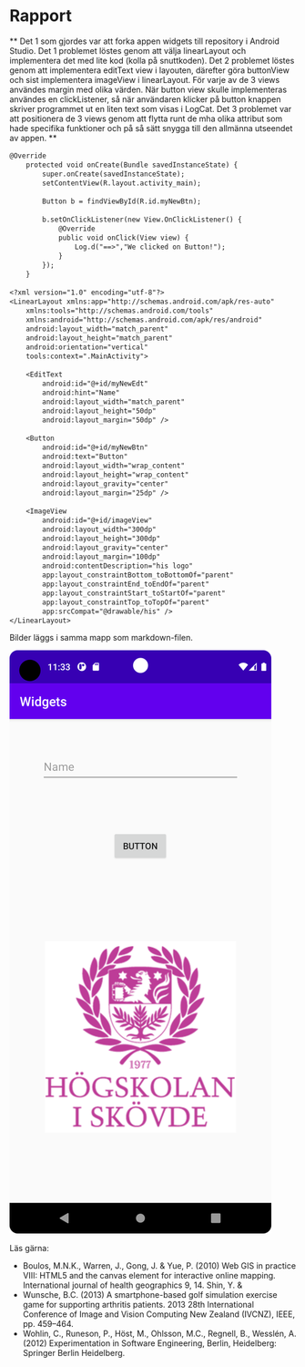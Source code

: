 
# Rapport

**
Det 1 som gjordes var att forka appen widgets till repository i Android Studio.
Det 1 problemet löstes genom att välja linearLayout och implementera det med lite kod (kolla på snuttkoden).
Det 2 problemet löstes genom att implementera editText view i layouten, därefter göra buttonView och sist 
implementera imageView i linearLayout. För varje av de 3 views användes margin med olika värden.
När button view skulle implementeras användes en clickListener, så när användaren klicker på button
knappen skriver programmet ut en liten text som visas i LogCat.
Det 3 problemet var att positionera de 3 views genom att flytta runt de mha olika attribut som hade 
specifika funktioner och på så sätt snygga till den allmänna utseendet av appen.
**

```
@Override
    protected void onCreate(Bundle savedInstanceState) {
        super.onCreate(savedInstanceState);
        setContentView(R.layout.activity_main);

        Button b = findViewById(R.id.myNewBtn);

        b.setOnClickListener(new View.OnClickListener() {
            @Override
            public void onClick(View view) {
                Log.d("==>","We clicked on Button!");
            }
        });
    }
    
<?xml version="1.0" encoding="utf-8"?>
<LinearLayout xmlns:app="http://schemas.android.com/apk/res-auto"
    xmlns:tools="http://schemas.android.com/tools"
    xmlns:android="http://schemas.android.com/apk/res/android"
    android:layout_width="match_parent"
    android:layout_height="match_parent"
    android:orientation="vertical"
    tools:context=".MainActivity">

    <EditText
        android:id="@+id/myNewEdt"
        android:hint="Name"
        android:layout_width="match_parent"
        android:layout_height="50dp"
        android:layout_margin="50dp" />

    <Button
        android:id="@+id/myNewBtn"
        android:text="Button"
        android:layout_width="wrap_content"
        android:layout_height="wrap_content"
        android:layout_gravity="center"
        android:layout_margin="25dp" />

    <ImageView
        android:id="@+id/imageView"
        android:layout_width="300dp"
        android:layout_height="300dp"
        android:layout_gravity="center"
        android:layout_margin="100dp"
        android:contentDescription="his logo"
        app:layout_constraintBottom_toBottomOf="parent"
        app:layout_constraintEnd_toEndOf="parent"
        app:layout_constraintStart_toStartOf="parent"
        app:layout_constraintTop_toTopOf="parent"
        app:srcCompat="@drawable/his" />
</LinearLayout>
```

Bilder läggs i samma mapp som markdown-filen.

![](Widgets.png)

Läs gärna:

- Boulos, M.N.K., Warren, J., Gong, J. & Yue, P. (2010) Web GIS in practice VIII: HTML5 and the canvas element for interactive online mapping. International journal of health geographics 9, 14. Shin, Y. &
- Wunsche, B.C. (2013) A smartphone-based golf simulation exercise game for supporting arthritis patients. 2013 28th International Conference of Image and Vision Computing New Zealand (IVCNZ), IEEE, pp. 459–464.
- Wohlin, C., Runeson, P., Höst, M., Ohlsson, M.C., Regnell, B., Wesslén, A. (2012) Experimentation in Software Engineering, Berlin, Heidelberg: Springer Berlin Heidelberg.
